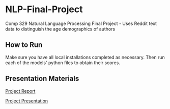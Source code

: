 # NLP-Final-Project
Comp 329 Natural Language Processing Final Project - Uses Reddit text data to distinguish the age demographics of authors

## How to Run
Make sure you have all local installations completed as necessary. Then run each of the models' python files to obtain their scores.

## Presentation Materials
[Project Report](https://docs.google.com/document/d/1CerhYOadmhINs48WXyWES6SJasPjequdofFxJS2YOr0/edit?usp=sharing "Final Report for Reddit Data Processor")

[Project Presentation](https://docs.google.com/presentation/d/1bII9pczYcCqcnmpz3EoUsW1XMPZNBwuSZ5gMErVhnSY/edit?usp=sharing "Final PowerPoint Presentation")